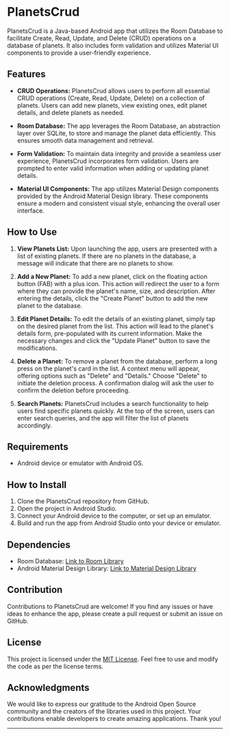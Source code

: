 # PlanetsCrud

PlanetsCrud is a Java-based Android app that utilizes the Room Database to facilitate Create, Read, Update, and Delete (CRUD) operations on a database of planets. It also includes form validation and utilizes Material UI components to provide a user-friendly experience.

## Features

- **CRUD Operations:** PlanetsCrud allows users to perform all essential CRUD operations (Create, Read, Update, Delete) on a collection of planets. Users can add new planets, view existing ones, edit planet details, and delete planets as needed.

- **Room Database:** The app leverages the Room Database, an abstraction layer over SQLite, to store and manage the planet data efficiently. This ensures smooth data management and retrieval.

- **Form Validation:** To maintain data integrity and provide a seamless user experience, PlanetsCrud incorporates form validation. Users are prompted to enter valid information when adding or updating planet details.

- **Material UI Components:** The app utilizes Material Design components provided by the Android Material Design library. These components ensure a modern and consistent visual style, enhancing the overall user interface.

## How to Use

1. **View Planets List:** Upon launching the app, users are presented with a list of existing planets. If there are no planets in the database, a message will indicate that there are no planets to show.

2. **Add a New Planet:** To add a new planet, click on the floating action button (FAB) with a plus icon. This action will redirect the user to a form where they can provide the planet's name, size, and description. After entering the details, click the "Create Planet" button to add the new planet to the database.

3. **Edit Planet Details:** To edit the details of an existing planet, simply tap on the desired planet from the list. This action will lead to the planet's details form, pre-populated with its current information. Make the necessary changes and click the "Update Planet" button to save the modifications.

4. **Delete a Planet:** To remove a planet from the database, perform a long press on the planet's card in the list. A context menu will appear, offering options such as "Delete" and "Details." Choose "Delete" to initiate the deletion process. A confirmation dialog will ask the user to confirm the deletion before proceeding.

5. **Search Planets:** PlanetsCrud includes a search functionality to help users find specific planets quickly. At the top of the screen, users can enter search queries, and the app will filter the list of planets accordingly.

## Requirements

- Android device or emulator with Android OS.

## How to Install

1. Clone the PlanetsCrud repository from GitHub.
2. Open the project in Android Studio.
3. Connect your Android device to the computer, or set up an emulator.
4. Build and run the app from Android Studio onto your device or emulator.

## Dependencies

- Room Database: [Link to Room Library](https://developer.android.com/training/data-storage/room)
- Android Material Design Library: [Link to Material Design Library](https://material.io/develop/android/docs/getting-started)

## Contribution

Contributions to PlanetsCrud are welcome! If you find any issues or have ideas to enhance the app, please create a pull request or submit an issue on GitHub.

## License

This project is licensed under the [MIT License](LICENSE). Feel free to use and modify the code as per the license terms.

## Acknowledgments

We would like to express our gratitude to the Android Open Source community and the creators of the libraries used in this project. Your contributions enable developers to create amazing applications. Thank you!

---
